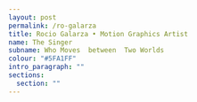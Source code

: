 ```yaml
---
layout: post
permalink: /ro-galarza
title: Rocio Galarza • Motion Graphics Artist
name: The Singer
subname: Who Moves  between  Two Worlds
colour: "#5FA1FF"
intro_paragraph: ""
sections:
  section: ""
---
```

